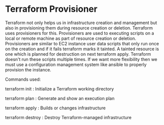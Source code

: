 # Terraform Provisioner

Terraform not only helps us in infrastructure creation and management but also in provisioning them during resource creation or deletion. Terraform uses provisioners for this. Provisioners are used to executing scripts on a local or remote machine as part of resource creation or deletion. Provisioners are similar to EC2 instance user data scripts that only run once on the creation and if it fails terraform marks it tainted. A tainted resource is one which is planned for destruction on next terraform apply. Terraform doesn't run these scripts multiple times. If we want more flexibility then we must use a configuration management system like ansible to properly provision the instance.

Commands used:

terraform init : Initialize a Terraform working directory

terraform plan : Generate and show an execution plan

terraform apply : Builds or changes infrastructure

terraform destroy : Destroy Terraform-managed infrastructure

